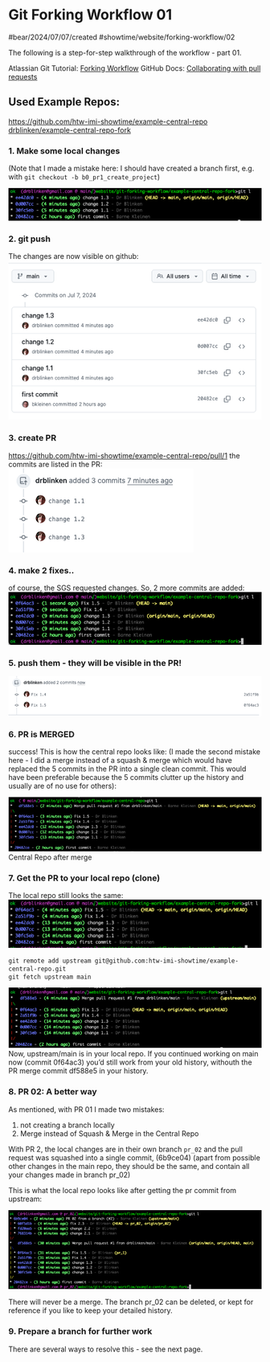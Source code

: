 # Git Forking Workflow 01
#bear/2024/07/07/created
#showtime/website/forking-workflow/02

The following is a step-for-step walkthrough of the workflow - part 01.

Atlassian Git Tutorial: [Forking Workflow](https://www.atlassian.com/git/tutorials/comparing-workflows/forking-workflow)
GitHub Docs: [Collaborating with pull requests](https://docs.github.com/en/pull-requests/collaborating-with-pull-requests)

## Used Example Repos:
https://github.com/htw-imi-showtime/example-central-repo
[drblinken/example-central-repo-fork](https://github.com/drblinken/example-central-repo-fork)

### 1. Make some local changes
(Note that I made a mistake here: I should have created a branch first, e.g. with `git checkout -b b0_pr1_create_project`)

![](./forking-workflow-02/image.png)
### 2. git push
The changes are now visible on github:
![](./forking-workflow-02/image_2.png)

### 3. create PR
https://github.com/htw-imi-showtime/example-central-repo/pull/1
the commits are listed in the PR:
![](./forking-workflow-02/image_3.png)

### 4. make 2 fixes..
of course, the SGS requested changes. So, 2 more commits are added:
![](./forking-workflow-02/image_4.png)
### 5. push them - they will be visible in the PR!
![](./forking-workflow-02/image_5.png)
### 6. PR is MERGED
success! This is how the central repo looks like:
(I made the second mistake here - I did a merge instead of a squash & merge which would have replaced the 5 commits in the PR into a single clean commit. This would have been preferable because the 5 commits clutter up the history and usually are of no use for others):

![central repo after merge](./forking-workflow-02/image_6.png)
Central Repo after merge

### 7. Get the PR to your local repo (clone)

The local repo still looks the same:
![](./forking-workflow-02/image_7.png)

```
git remote add upstream git@github.com:htw-imi-showtime/example-central-repo.git
git fetch upstream main
```

![](./forking-workflow-02/image_8.png)
Now, upstream/main is in your local repo. If you continued working on main now (commit 0f64ac3) you’d still work from your old history, withouth the PR merge commit df588e5 in your history.

### 8. PR 02: A better way

As mentioned, with PR 01 I made two mistakes:

1. not creating a branch locally
2. Merge instead of Squash & Merge in the Central Repo

With PR 2, the local changes are in their own branch `pr_02`
and the pull request was squashed into a single commit, 
(6b9ce04) (apart from possible other changes in the main repo,
they should be the same, and contain all your changes made in branch pr_02)

This is what the local repo looks like after getting the pr commit from upstream:

![](./forking-workflow-02/image_14.png)

There will never be a merge. The branch pr_02 can be deleted, or 
kept for reference if you like to keep your detailed history.

### 9. Prepare a branch for further work

There are several ways to resolve this - see the next page.


